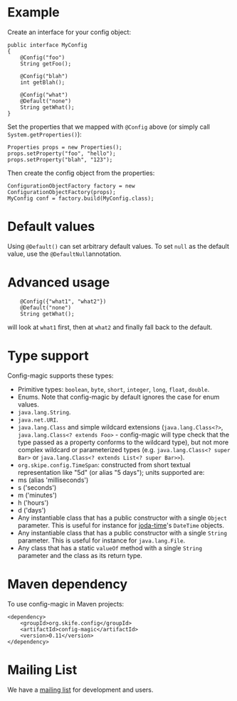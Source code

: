 # Example

Create an interface for your config object:

    public interface MyConfig
    {
        @Config("foo")
        String getFoo();

        @Config("blah")
        int getBlah();

        @Config("what")
        @Default("none")
        String getWhat();
    }

Set the properties that we mapped with `@Config` above (or simply call `System.getProperties()`):

    Properties props = new Properties();
    props.setProperty("foo", "hello");
    props.setProperty("blah", "123");

Then create the config object from the properties:

    ConfigurationObjectFactory factory = new ConfigurationObjectFactory(props);
    MyConfig conf = factory.build(MyConfig.class);

# Default values

Using `@Default()` can set arbitrary default values. To set `null` as the default value, use the `@DefaultNull`annotation.

# Advanced usage

        @Config({"what1", "what2"})
        @Default("none")
        String getWhat();

will look at `what1` first, then at `what2` and finally fall back to the default.

# Type support

Config-magic supports these types:

* Primitive types: `boolean`, `byte`, `short`, `integer`, `long`, `float`, `double`.
* Enums. Note that config-magic by default ignores the case for enum values.
* `java.lang.String`.
* `java.net.URI`.
* `java.lang.Class` and simple wildcard extensions (`java.lang.Class<?>`, `java.lang.Class<? extends Foo>` - config-magic will type check that the type passed as a property conforms to the wildcard type), but not more complex wildcard or parameterized types (e.g. `java.lang.Class<? super Bar>` or `java.lang.Class<? extends List<? super Bar>>`).
* `org.skipe.config.TimeSpan`: constructed from short textual representation like "5d" (or alias "5 days"); units supported are:
 * ms (alias 'milliseconds')
 * s ('seconds')
 * m ('minutes')
 * h ('hours')
 * d ('days')
* Any instantiable class that has a public constructor with a single `Object` parameter. This is useful for instance for [joda-time](http://joda-time.sourceforge.net/)'s `DateTime` objects.
* Any instantiable class that has a public constructor with a single `String` parameter. This is useful for instance for `java.lang.File`.
* Any class that has a static `valueOf` method with a single `String` parameter and the class as its return type.

# Maven dependency

To use config-magic in Maven projects:

    <dependency>
        <groupId>org.skife.config</groupId>
        <artifactId>config-magic</artifactId>
        <version>0.11</version>
    </dependency>

# Mailing List

We have a [mailing list](http://groups.google.com/group/config-magic) for development and users.
